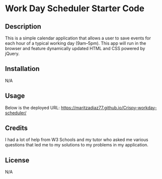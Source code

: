 # Work Day Scheduler Starter Code

## Description
This is a simple calendar application that allows a user to save events for each hour of a typical working day (9am–5pm). This app will run in the browser and feature dynamically updated HTML and CSS powered by jQuery.

## Installation
N/A

## Usage

Below is the deployed URL:
https://maritzadiaz77.github.io/Crispy-workday-scheduler/

## Credits
I had a lot of help from W3 Schools and my tutor who asked me various questions that led me to my solutions to my problems in my application.

## License
N/A
